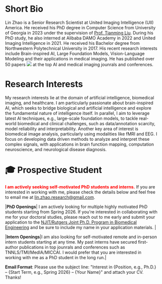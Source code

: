 

# Short Bio

Lin Zhao is a Senior Research Scientist at United Imaging Intelligence (UII) America. He received his PhD degree in Computer Science from University of Georgia in 2023 under the supervision of [Prof. Tianming Liu](https://cobweb.cs.uga.edu/~tliu/). During his PhD study, he also interned at Alibaba DAMO Academy in 2022 and United Imaging Intelligence in 2021. He received his Bachelor degree from Northwestern Polytechnical University in 2017. His recent research interests include Brain-inspired AI, Large Foundation Models, Vision-Language Modeling and their applications in medical imaging. He has published over 50 papers <a href='https://scholar.google.com/citations?user=RxG1Wj8AAAAJ'><img src="https://img.shields.io/endpoint?logo=Google%20Scholar&url=https%3A%2F%2Fcdn.jsdelivr.net%2Fgh%2Flin-zhao-research%2Flin-zhao-research.github.io@google-scholar-stats%2Fgs_data_shieldsio.json&labelColor=f6f6f6&color=9cf&style=flat&label=citations"></a> at the top AI and medical imaging jounrals and conferences. 


# Research Interests

My research interests lie at the domain of artificial intelligence, biomedical imaging, and healthcare. I am particularly passionate about brain-inspired AI, which seeks to bridge biological and artificial intelligence and explore the fundamental nature of intelligence itself. In parallel, I aim to leverage latest AI techniques, e.g., large-scale foundation models, to tackle real-world biomedical and clinical challenges, such as data/annotation scarcity, model reliability and interpretability. Another key area of interest is biomedical image analysis, particularly using modalities like fMRI and EEG. I focus on developing data driven methods to analyze and interpret these complex signals, with applications in brain function mapping, computation neuroscience, and neurological disease diagnosis.


# 🎓 Prospective Student
<span style="color: red;"> **I am actively seeking self-motivated PhD students and interns.**</span> If you are interested in working with me, please check the details below and feel free to email me at [lin.zhao.research@gmail.com](mailto:lin.zhao.research@gmail.com).

|**PhD Openings**| I am actively looking for multiple highly motivated PhD students starting from Spring 2026. If you're interested in collaborating with me for your doctoral studies, please reach out to me early and submit your application to the [NJIT/Rutgers Joint Ph.D. Program in Biomedical Engineering](https://biomedical.njit.edu/academics/graduate/doctoral.php) and be sure to include my name in your application materials. |

|**Intern Openings**|I am also looking for self-motivated remote and in-person intern students starting at any time. My past interns have secured first-author publications in top jounrals and conferences such as TNNLS/TMI/MedIA/MICCAI. I would prefer that you are interested in working with me as a PhD student in the long run.|

**Email Format**: Please use the subject line: "Interest in {Position, e.g., Ph.D.} – {Start Term, e.g., Spring 2026} – {Your Name}" and attach your CV. Thanks!
